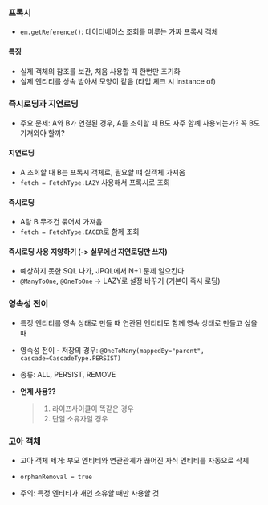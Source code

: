 ### 프록시

- `em.getReference()`: 데이터베이스 조회를 미루는 가짜 프록시 객체

#### 특징

- 실제 객체의 참조를 보관, 처음 사용할 때 한번만 초기화
- 실제 엔티티를 상속 받아서 모양이 같음 (타입 체크 시 instance of)

### 즉시로딩과 지연로딩

- 주요 문제: A와 B가 연결된 경우, A를 조회할 때 B도 자주 함꼐 사용되는가? 꼭 B도 가져와야 할까?

#### 지연로딩

- A 조회할 때 B는 프록시 객체로, 필요할 떄 실객체 가져옴
- `fetch = FetchType.LAZY` 사용해서 프록시로 조회

#### 즉시로딩

- A랑 B 무조건 묶어서 가져옴
- `fetch = FetchType.EAGER`로 함께 조회

#### 즉시로딩 사용 지양하기 (-> **실무에선 지연로딩만** 쓰자)

- 예상하지 못한 SQL 나가, JPQL에서 N+1 문제 일으킨다
- `@ManyToOne`, `@OneToOne` -> LAZY로 설정 바꾸기 (기본이 즉시 로딩)

### 영속성 전이

- 특정 엔티티를 영속 상태로 만들 때 연관된 엔티티도 함께 영속 상태로 만들고 싶을 때

- 영속성 전이 - 저장의 경우:
  `@OneToMany(mappedBy="parent", cascade=CascadeType.PERSIST)`

- 종류: ALL, PERSIST, REMOVE

- **언제 사용??**
  > 1) 라이프사이클이 똑같은 경우 
  > 2) 단일 소유자일 경우

### 고아 객체

- 고아 객체 제거: 부모 엔티티와 연관관계가 끊어진 자식 엔티티를 자동으로 삭제
- `orphanRemoval = true`

- 주의: 특정 엔티티가 개인 소유할 때만 사용할 것
